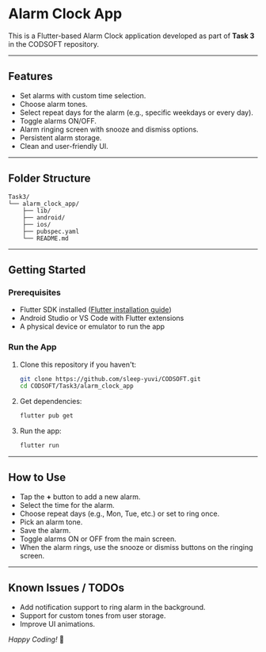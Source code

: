 
# Alarm Clock App

This is a Flutter-based Alarm Clock application developed as part of **Task 3** in the CODSOFT repository.

---

## Features

- Set alarms with custom time selection.
- Choose alarm tones.
- Select repeat days for the alarm (e.g., specific weekdays or every day).
- Toggle alarms ON/OFF.
- Alarm ringing screen with snooze and dismiss options.
- Persistent alarm storage.
- Clean and user-friendly UI.

---

## Folder Structure

```
Task3/
└── alarm_clock_app/
    ├── lib/
    ├── android/
    ├── ios/
    ├── pubspec.yaml
    └── README.md
```

---

## Getting Started

### Prerequisites

- Flutter SDK installed ([Flutter installation guide](https://flutter.dev/docs/get-started/install))
- Android Studio or VS Code with Flutter extensions
- A physical device or emulator to run the app

### Run the App

1. Clone this repository if you haven't:

   ```bash
   git clone https://github.com/sleep-yuvi/CODSOFT.git
   cd CODSOFT/Task3/alarm_clock_app
   ```

2. Get dependencies:

   ```bash
   flutter pub get
   ```

3. Run the app:

   ```bash
   flutter run
   ```

---

## How to Use

- Tap the **+** button to add a new alarm.
- Select the time for the alarm.
- Choose repeat days (e.g., Mon, Tue, etc.) or set to ring once.
- Pick an alarm tone.
- Save the alarm.
- Toggle alarms ON or OFF from the main screen.
- When the alarm rings, use the snooze or dismiss buttons on the ringing screen.

---

## Known Issues / TODOs

- Add notification support to ring alarm in the background.
- Support for custom tones from user storage.
- Improve UI animations.


*Happy Coding!* 🚀
